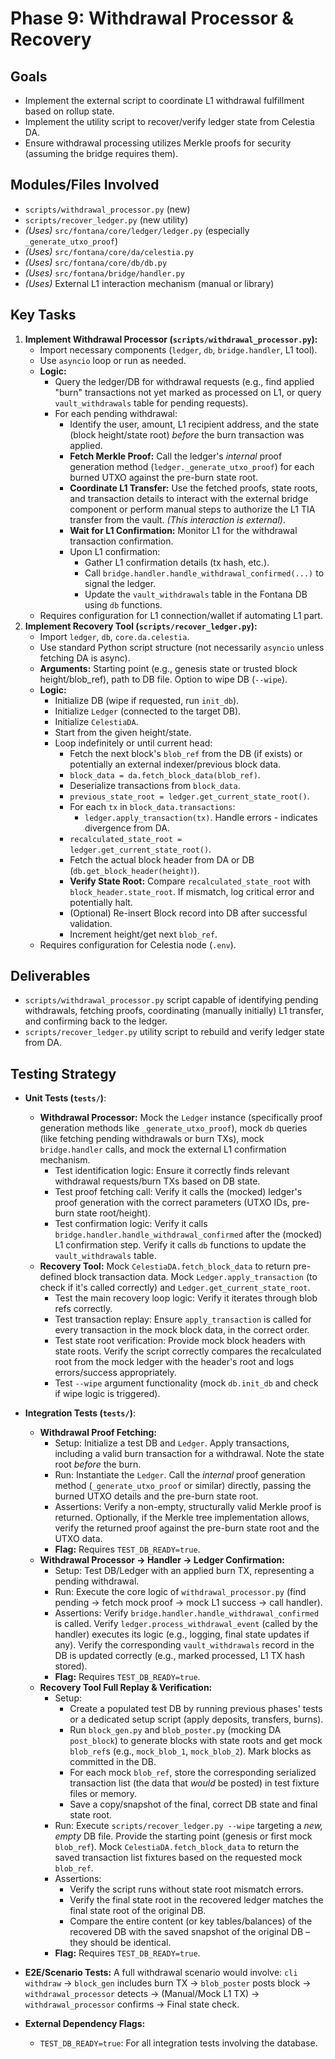 # Phase 9: Withdrawal Processor & Recovery

## Goals

-   Implement the external script to coordinate L1 withdrawal fulfillment based on rollup state.
-   Implement the utility script to recover/verify ledger state from Celestia DA.
-   Ensure withdrawal processing utilizes Merkle proofs for security (assuming the bridge requires them).

## Modules/Files Involved

-   `scripts/withdrawal_processor.py` (new)
-   `scripts/recover_ledger.py` (new utility)
-   *(Uses)* `src/fontana/core/ledger/ledger.py` (especially `_generate_utxo_proof`)
-   *(Uses)* `src/fontana/core/da/celestia.py`
-   *(Uses)* `src/fontana/core/db/db.py`
-   *(Uses)* `src/fontana/bridge/handler.py`
-   *(Uses)* External L1 interaction mechanism (manual or library)

## Key Tasks

1.  **Implement Withdrawal Processor (`scripts/withdrawal_processor.py`):**
    *   Import necessary components (`ledger`, `db`, `bridge.handler`, L1 tool).
    *   Use `asyncio` loop or run as needed.
    *   **Logic:**
        *   Query the ledger/DB for withdrawal requests (e.g., find applied "burn" transactions not yet marked as processed on L1, or query `vault_withdrawals` table for pending requests).
        *   For each pending withdrawal:
            *   Identify the user, amount, L1 recipient address, and the state (block height/state root) *before* the burn transaction was applied.
            *   **Fetch Merkle Proof:** Call the ledger's *internal* proof generation method (`ledger._generate_utxo_proof`) for each burned UTXO against the pre-burn state root.
            *   **Coordinate L1 Transfer:** Use the fetched proofs, state roots, and transaction details to interact with the external bridge component or perform manual steps to authorize the L1 TIA transfer from the vault. *(This interaction is external)*.
            *   **Wait for L1 Confirmation:** Monitor L1 for the withdrawal transaction confirmation.
            *   Upon L1 confirmation:
                *   Gather L1 confirmation details (tx hash, etc.).
                *   Call `bridge.handler.handle_withdrawal_confirmed(...)` to signal the ledger.
                *   Update the `vault_withdrawals` table in the Fontana DB using `db` functions.
    *   Requires configuration for L1 connection/wallet if automating L1 part.
2.  **Implement Recovery Tool (`scripts/recover_ledger.py`):**
    *   Import `ledger`, `db`, `core.da.celestia`.
    *   Use standard Python script structure (not necessarily `asyncio` unless fetching DA is async).
    *   **Arguments:** Starting point (e.g., genesis state or trusted block height/blob_ref), path to DB file. Option to wipe DB (`--wipe`).
    *   **Logic:**
        *   Initialize DB (wipe if requested, run `init_db`).
        *   Initialize `Ledger` (connected to the target DB).
        *   Initialize `CelestiaDA`.
        *   Start from the given height/state.
        *   Loop indefinitely or until current head:
            *   Fetch the next block's `blob_ref` from the DB (if exists) or potentially an external indexer/previous block data.
            *   `block_data = da.fetch_block_data(blob_ref)`.
            *   Deserialize transactions from `block_data`.
            *   `previous_state_root = ledger.get_current_state_root()`.
            *   For each `tx` in `block_data.transactions`:
                *   `ledger.apply_transaction(tx)`. Handle errors - indicates divergence from DA.
            *   `recalculated_state_root = ledger.get_current_state_root()`.
            *   Fetch the actual block header from DA or DB (`db.get_block_header(height)`).
            *   **Verify State Root:** Compare `recalculated_state_root` with `block_header.state_root`. If mismatch, log critical error and potentially halt.
            *   (Optional) Re-insert Block record into DB after successful validation.
            *   Increment height/get next `blob_ref`.
    *   Requires configuration for Celestia node (`.env`).


## Deliverables

-   `scripts/withdrawal_processor.py` script capable of identifying pending withdrawals, fetching proofs, coordinating (manually initially) L1 transfer, and confirming back to the ledger.
-   `scripts/recover_ledger.py` utility script to rebuild and verify ledger state from DA.

## Testing Strategy

-   **Unit Tests (`tests/`)**:
    *   **Withdrawal Processor:** Mock the `Ledger` instance (specifically proof generation methods like `_generate_utxo_proof`), mock `db` queries (like fetching pending withdrawals or burn TXs), mock `bridge.handler` calls, and mock the external L1 confirmation mechanism.
        *   Test identification logic: Ensure it correctly finds relevant withdrawal requests/burn TXs based on DB state.
        *   Test proof fetching call: Verify it calls the (mocked) ledger's proof generation with the correct parameters (UTXO IDs, pre-burn state root/height).
        *   Test confirmation logic: Verify it calls `bridge.handler.handle_withdrawal_confirmed` after the (mocked) L1 confirmation step. Verify it calls `db` functions to update the `vault_withdrawals` table.
    *   **Recovery Tool:** Mock `CelestiaDA.fetch_block_data` to return pre-defined block transaction data. Mock `Ledger.apply_transaction` (to check if it's called correctly) and `Ledger.get_current_state_root`.
        *   Test the main recovery loop logic: Verify it iterates through blob refs correctly.
        *   Test transaction replay: Ensure `apply_transaction` is called for every transaction in the mock block data, in the correct order.
        *   Test state root verification: Provide mock block headers with state roots. Verify the script correctly compares the recalculated root from the mock ledger with the header's root and logs errors/success appropriately.
        *   Test `--wipe` argument functionality (mock `db.init_db` and check if wipe logic is triggered).

-   **Integration Tests (`tests/`)**:
    *   **Withdrawal Proof Fetching:**
        *   Setup: Initialize a test DB and `Ledger`. Apply transactions, including a valid burn transaction for a withdrawal. Note the state root *before* the burn.
        *   Run: Instantiate the `Ledger`. Call the *internal* proof generation method (`_generate_utxo_proof` or similar) directly, passing the burned UTXO details and the pre-burn state root.
        *   Assertions: Verify a non-empty, structurally valid Merkle proof is returned. Optionally, if the Merkle tree implementation allows, verify the returned proof against the pre-burn state root and the UTXO data.
        *   **Flag:** Requires `TEST_DB_READY=true`.
    *   **Withdrawal Processor -> Handler -> Ledger Confirmation:**
        *   Setup: Test DB/Ledger with an applied burn TX, representing a pending withdrawal.
        *   Run: Execute the core logic of `withdrawal_processor.py` (find pending -> fetch mock proof -> mock L1 success -> call handler).
        *   Assertions: Verify `bridge.handler.handle_withdrawal_confirmed` is called. Verify `ledger.process_withdrawal_event` (called by the handler) executes its logic (e.g., logging, final state updates if any). Verify the corresponding `vault_withdrawals` record in the DB is updated correctly (e.g., marked processed, L1 TX hash stored).
        *   **Flag:** Requires `TEST_DB_READY=true`.
    *   **Recovery Tool Full Replay & Verification:**
        *   Setup:
            *   Create a populated test DB by running previous phases' tests or a dedicated setup script (apply deposits, transfers, burns).
            *   Run `block_gen.py` and `blob_poster.py` (mocking DA `post_block`) to generate blocks with state roots and get mock `blob_ref`s (e.g., `mock_blob_1`, `mock_blob_2`). Mark blocks as committed in the DB.
            *   For each mock `blob_ref`, store the corresponding serialized transaction list (the data that *would* be posted) in test fixture files or memory.
            *   Save a copy/snapshot of the final, correct DB state and final state root.
        *   Run: Execute `scripts/recover_ledger.py --wipe` targeting a *new, empty* DB file. Provide the starting point (genesis or first mock `blob_ref`). Mock `CelestiaDA.fetch_block_data` to return the saved transaction list fixtures based on the requested mock `blob_ref`.
        *   Assertions:
            *   Verify the script runs without state root mismatch errors.
            *   Verify the final state root in the recovered ledger matches the final state root of the original DB.
            *   Compare the entire content (or key tables/balances) of the recovered DB with the saved snapshot of the original DB – they should be identical.
        *   **Flag:** Requires `TEST_DB_READY=true`.

-   **E2E/Scenario Tests:** A full withdrawal scenario would involve: `cli withdraw` -> `block_gen` includes burn TX -> `blob_poster` posts block -> `withdrawal_processor` detects -> (Manual/Mock L1 TX) -> `withdrawal_processor` confirms -> Final state check.

-   **External Dependency Flags:**
    *   `TEST_DB_READY=true`: For all integration tests involving the database.